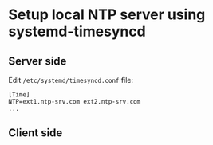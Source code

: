 # Setup local NTP server using systemd-timesyncd

## Server side

Edit `/etc/systemd/timesyncd.conf` file:

```
[Time]
NTP=ext1.ntp-srv.com ext2.ntp-srv.com
...
```

## Client side